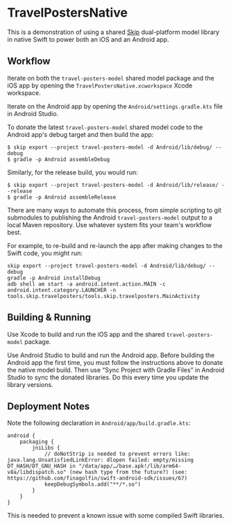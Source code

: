 # TravelPostersNative

This is a demonstration of using a shared [Skip](https://skip.tools) dual-platform model library in native Swift to power both an iOS and an Android app.

## Workflow

Iterate on both the `travel-posters-model` shared model package and the iOS app by opening the `TravelPostersNative.xcworkspace` Xcode workspace.

Iterate on the Android app by opening the `Android/settings.gradle.kts` file in Android Studio.

To donate the latest `travel-posters-model` shared model code to the Android app's debug target and then build the app:

```shell
$ skip export --project travel-posters-model -d Android/lib/debug/ --debug
$ gradle -p Android assembleDebug
```

Similarly, for the release build, you would run:

```shell
$ skip export --project travel-posters-model -d Android/lib/release/ --release
$ gradle -p Android assembleRelease
```

There are many ways to automate this process, from simple scripting to git submodules to publishing the Android `travel-posters-model` output to a local Maven repository. Use whatever system fits your team's workflow best.

For example, to re-build and re-launch the app after making changes to the Swift code, you might run:

```shell
skip export --project travel-posters-model -d Android/lib/debug/ --debug
gradle -p Android installDebug
adb shell am start -a android.intent.action.MAIN -c android.intent.category.LAUNCHER -n tools.skip.travelposters/tools.skip.travelposters.MainActivity
```

## Building & Running

Use Xcode to build and run the iOS app and the shared `travel-posters-model` package.

Use Android Studio to build and run the Android app. Before building the Android app the first time, you must follow the instructions above to donate the native model build. Then use “Sync Project with Gradle Files” in Android Studio to sync the donated libraries. Do this every time you update the library versions.

## Deployment Notes

Note the following declaration in `Android/app/build.gradle.kts`:

```kotlinscript
android {
    packaging {
        jniLibs {
            // doNotStrip is needed to prevent errors like: java.lang.UnsatisfiedLinkError: dlopen failed: empty/missing DT_HASH/DT_GNU_HASH in "/data/app/…/base.apk!/lib/arm64-v8a/libdispatch.so" (new hash type from the future?) (see: https://github.com/finagolfin/swift-android-sdk/issues/67)
            keepDebugSymbols.add("**/*.so")
        }
    }
}
```

This is needed to prevent a known issue with some compiled Swift libraries.


